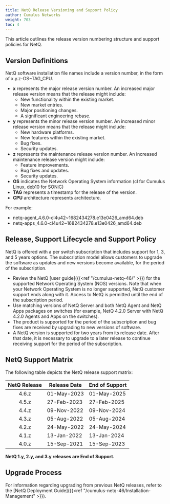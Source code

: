 ```yaml
---
title: NetQ Release Versioning and Support Policy
author: Cumulus Networks
weight: 703
toc: 4
---
```


This article outlines the release version numbering structure and support policies for NetQ.
## Version Definitions

NetQ software installation file names include a version number, in the form of x.y.z-OS\~TAG\_CPU.

- **x** represents the major release version number. An increased major release version means that the release might include:
    - New functionality within the existing market.
    - New market entries.
    - Major positioning changes.
    - A significant engineering rebase.
- **y** represents the minor release version number. An increased minor release version means that the release might include:
    - New hardware platforms.
    - New features within the existing market.
    - Bug fixes.
    - Security updates.
- **z** represents the maintenance release version number. An increased maintenance release version might include:
    - Feature improvements.
    - Bug fixes and updates.
    - Security updates.
- **OS** indicates the Network Operating System information (cl for Cumulus Linux, deb10 for SONiC)
- **TAG** represents a timestamp for the release of the version.
- **CPU** architecture represents architecture.

For example:

- netq-agent\_4.6.0-cl4u42~1682434278.e13e0426\_amd64.deb
- netq-apps\_4.6.0-cl4u42~1682434278.e13e0426\_amd64.deb

## Release, Support Lifecycle and Support Policy

NetQ is offered with a per switch subscription that includes support for 1, 3, and 5 years options. The subscription model allows customers to upgrade the software as updates and new versions become available, for the period of the subscription.

- Review the NetQ [user guide]({{<ref "/cumulus-netq-46/" >}}) for the supported Network Operating System (NOS) versions. Note that when your Network Operating System is no longer supported, NetQ customer support ends along with it. Access to NetQ is permitted until the end of the subscription period.
- Use matching versions of NetQ Server and both NetQ Agent and NetQ Apps packages on switches (for example, NetQ 4.2.0 Server with NetQ 4.2.0 Agents and Apps on the switches).
- The product is supported for the period of the subscription and bug fixes are received by upgrading to new versions of software.
- A NetQ version is supported for two years from its release date. After that date, it is necessary to upgrade to a later release to continue receiving support for the period of the subscription.

## NetQ Support Matrix

The following table depicts the NetQ release support matrix:

| NetQ Release | Release Date | End of Support |
| :--------: | --------- | --------- |
| 4.6.z | 01-May-2023 | 01-May-2025 |
| 4.5.z | 27-Feb-2023 | 27-Feb-2025 |
| 4.4.z | 09-Nov-2022 | 09-Nov-2024 |
| 4.3.z | 05-Aug-2022 | 05-Aug-2024 |
| 4.2.z | 24-May-2022 | 24-May-2024 |
| 4.1.z | 13-Jan-2022 | 13-Jan-2024 |
| 4.0.z| 15-Sep-2021 | 15-Sep-2023 |

**NetQ 1.y, 2.y, and 3.y releases are End of Support.**

## Upgrade Process

For information regarding upgrading from previous NetQ releases, refer to the [NetQ Deployment Guide]({{<ref "/cumulus-netq-46/Installation-Management" >}}).
